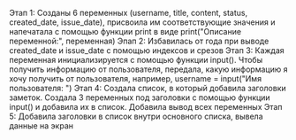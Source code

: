 Этап 1:
Созданы 6 переменных (username, title, content, status, created_date, issue_date), присвоила им соответствующие значения и напечатала с помощью функции print в виде print("Описание переменной:", переменная)
Эпап 2:
Избавилась от года при выводе created_date и issue_date с помощью индексов и срезов
Этап 3:
Каждая переменная инициализируется с помощью функции input(). Чтобы получить информацию от пользователя, передала,
какую информацию я хочу получить от пользователя, например, username = input("Имя пользователя: ")
Этап 4:
Создала список, в который добавила заголовки заметок. Создала 3 переменных под заголовки с помощью функции input() и добавила их в список.
Добавила вывод всех переменных
Этап 5:
Добавила заголовки в список внутри основного списка, вывела данные на экран
